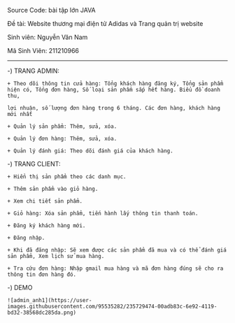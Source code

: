Source Code: bài tập lớn JAVA

Đề tài: Website thương mại điện tử Adidas và Trang quản trị website

Sinh viên: Nguyễn Văn Nam

Mã Sinh Viên: 211210966

---------------------------------

-) TRANG ADMIN:

    + Theo dõi thông tin cửa hàng: Tổng khách hàng đăng ký, Tổng sản phẩm hiện có, Tổng đơn hàng, Số loại sản phẩm sắp hết hàng. Biểu đồ doanh thu, 
    
    lợi nhuận, số lượng đơn hàng trong 6 tháng. Các đơn hàng, khách hàng mới nhất
    
    + Quản lý sản phẩm: Thêm, sửa, xóa.
    
    + Quản lý đơn hàng: Thêm, sửa, xóa.
    
    + Quản lý đánh giá: Theo dõi đánh giá của khách hàng.
    
-) TRANG CLIENT: 
    
    + Hiển thị sản phẩm theo các danh mục.
    
    + Thêm sản phẩm vào giỏ hàng.
    
    + Xem chi tiết sản phẩm.
    
    + Giỏ hàng: Xóa sản phẩm, tiến hành lấy thông tin thanh toán.
    
    + Đăng ký khách hàng mới.
    
    + Đăng nhập.
    
    + Khi đã đăng nhập: Sẽ xem được các sản phẩm đã mua và có thể đánh giá sản phẩm, Xem lịch sử mua hàng.
    
    + Tra cứu đơn hàng: Nhập gmail mua hàng và mã đơn hàng đúng sẽ cho ra thông tin đơn hàng đó.
    
-) DEMO
  
    ![admin_anh1](https://user-images.githubusercontent.com/95535282/235729474-00adb83c-6e92-4119-bd32-38568dc285da.png)
